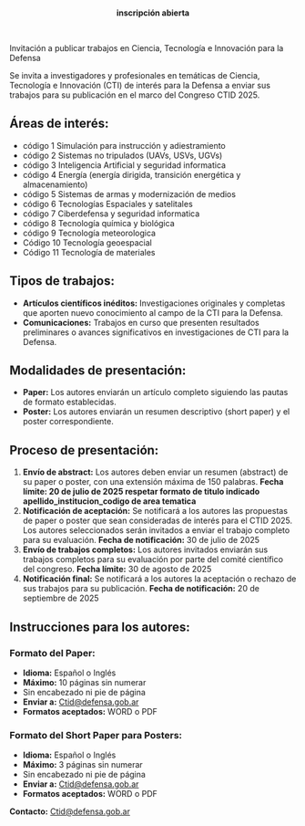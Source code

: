 
<br>
<p align="center"> <strong> inscripción abierta </strong> </p>
                   <br>
<p>Invitación a publicar trabajos en Ciencia, Tecnología e Innovación para la Defensa</p>
<p>Se invita a investigadores y profesionales en temáticas de Ciencia, Tecnología e Innovación (CTI) de interés para la Defensa a enviar sus trabajos para su publicación en el marco del Congreso CTID 2025.</p>
           
<h2>Áreas de interés:</h2>
<ul>
<li>	código  1 Simulación para instrucción y adiestramiento </li>
<li>	código  2 Sistemas no tripulados (UAVs, USVs, UGVs)</li>
<li>	código  3 Inteligencia Artificial y seguridad informatica</li>
<li>	código  4 Energía (energía dirigida, transición energética y almacenamiento)</li>
<li>	código  5 Sistemas de armas y modernización de medios</li>
<li>	código  6 Tecnologías Espaciales y satelitales</li>
<li>	código  7 Ciberdefensa y seguridad informatica</li>
<li>  código  8 Tecnología química y biológica</li>
<li>  código  9 Tecnología meteorologica</li>
<li>  Código 10 Tecnología geoespacial</li>
<li>  Código 11 Tecnología de materiales</li>
</ul>

<h2>Tipos de trabajos:</h2>
<ul>
    <li><b>Artículos científicos inéditos:</b> Investigaciones originales y completas que aporten nuevo conocimiento al campo de la CTI para la Defensa.</li>
    <li><b>Comunicaciones:</b> Trabajos en curso que presenten resultados preliminares o avances significativos en investigaciones de CTI para la Defensa.</li>
</ul>

<h2>Modalidades de presentación:</h2>
<ul>
    <li><b>Paper:</b> Los autores enviarán un artículo completo siguiendo las pautas de formato establecidas.</li>
    <li><b>Poster:</b> Los autores enviarán un resumen descriptivo (short paper) y el poster correspondiente.</li>
</ul>

<h2>Proceso de presentación:</h2>
<ol>
    <li><b>Envío de abstract:</b> Los autores deben enviar un resumen (abstract) de su paper o poster, con una extensión máxima de 150 palabras. <b>Fecha límite:</b><b> 20 de julio de 2025 respetar formato de titulo indicado apellido_institucion_codigo de area tematica</b></li>
    <li><b>Notificación de aceptación:</b> Se notificará a los autores las propuestas de paper o poster que sean consideradas de interés para el CTID 2025. Los autores seleccionados serán invitados a enviar el trabajo completo para su evaluación. <b>Fecha de notificación:</b> 30 de julio de 2025</li>
    <li><b>Envío de trabajos completos:</b> Los autores invitados enviarán sus trabajos completos para su evaluación por parte del comité científico del congreso. <b>Fecha límite:</b> 30 de agosto de 2025</li>
    <li><b>Notificación final:</b> Se notificará a los autores la aceptación o rechazo de sus trabajos para su publicación. <b>Fecha de notificación:</b> 20 de septiembre de 2025</li>
</ol>

<h2>Instrucciones para los autores:</h2>

<h3>Formato del Paper:</h3>
<ul>
    <li><b>Idioma:</b> Español o Inglés</li>
    <li><b>Máximo:</b> 10 páginas sin numerar</li>
    <li>Sin encabezado ni pie de página</li>
    <li><b>Enviar a:</b> <a href="mailto:Ctid@defensa.gob.ar">Ctid@defensa.gob.ar</a></li>
    <li><b>Formatos aceptados:</b> WORD o PDF</li>
</ul>

<h3>Formato del Short Paper para Posters:</h3>
<ul>
    <li><b>Idioma:</b> Español o Inglés</li>
    <li><b>Máximo:</b> 3 páginas sin numerar</li>
    <li>Sin encabezado ni pie de página</li>
    <li><b>Enviar a:</b> <a href="mailto:Ctid@defensa.gob.ar">Ctid@defensa.gob.ar</a></li>
    <li><b>Formatos aceptados:</b> WORD o PDF</li>
</ul>

<p><b>Contacto:</b> <a href="mailto:Ctid@defensa.gob.ar">Ctid@defensa.gob.ar</a></p>


